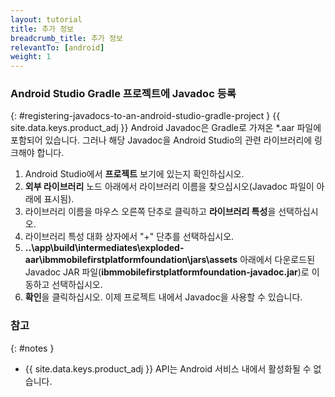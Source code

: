 ```yaml
---
layout: tutorial
title: 추가 정보
breadcrumb_title: 추가 정보
relevantTo: [android]
weight: 1
---
```

<!-- NLS_CHARSET=UTF-8 -->
### Android Studio Gradle 프로젝트에 Javadoc 등록
{: #registering-javadocs-to-an-android-studio-gradle-project }
{{ site.data.keys.product_adj }} Android Javadoc은 Gradle로 가져온 *.aar 파일에 포함되어 있습니다. 그러나 해당 Javadoc을 Android Studio의 관련 라이브러리에 링크해야 합니다.

1. Android Studio에서 **프로젝트** 보기에 있는지 확인하십시오.
2. **외부 라이브러리** 노드 아래에서 라이브러리 이름을 찾으십시오(Javadoc 파일이 아래에 표시됨).
3. 라이브러리 이름을 마우스 오른쪽 단추로 클릭하고 **라이브러리 특성**을 선택하십시오.
4. 라이브러리 특성 대화 상자에서 "+" 단추를 선택하십시오.
5. **..\app\build\intermediates\exploded-aar\ibmmobilefirstplatformfoundation\jars\assets** 아래에서 다운로드된 Javadoc JAR 파일(**ibmmobilefirstplatformfoundation-javadoc.jar**)로 이동하고 선택하십시오.
6. **확인**을 클릭하십시오. 이제 프로젝트 내에서 Javadoc을 사용할 수 있습니다.

### 참고
{: #notes }

* {{ site.data.keys.product_adj }} API는 Android 서비스 내에서 활성화될 수 없습니다.
